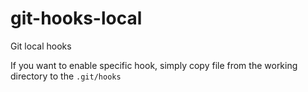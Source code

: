 # git-hooks-local
Git local hooks

If you want to enable specific hook, simply copy file from the working directory to the `.git/hooks`
